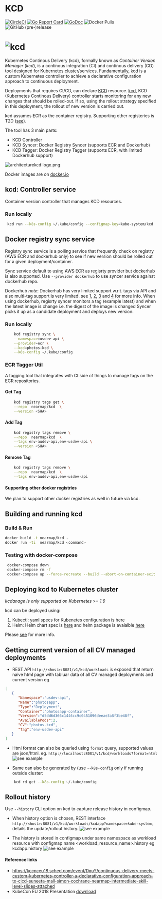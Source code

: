 # KCD

[![CircleCI](https://circleci.com/gh/nearmap/kcd.svg?style=svg&circle-token=e635659d5d8190eb041cc92149262a5b75470fcd)](https://circleci.com/gh/nearmap/kcd)
[![Go Report Card](https://goreportcard.com/badge/github.com/eric1313/kcd)](https://goreportcard.com/report/github.com/eric1313/kcd)
[![GoDoc](https://godoc.org/github.com/eric1313/kcd?status.svg "GoDoc")](https://godoc.org/github.com/eric1313/kcd)
![Docker Pulls](https://img.shields.io/docker/pulls/nearmap/kcd.svg)
![GitHub (pre-)release](https://img.shields.io/github/release/nearmap/kcd/all.svg)
  

  

![kcd](./docs/logo/kcd_logo.png "kcd logo")
======

Kubernetes Continous Delivery (kcd), formally known as _Container_ _Version_ _Manager_ (_kcd_), is a continous integration (CI) and continous delivery (CD) tool designed for Kubernetes cluster/services. Fundamentally, kcd is a custom Kubernetes controller to achieve a declarative configuration approach to continuous deployment. 

Deployments that requires CI/CD, can declare [KCD](k8s/crd.yaml) resource. [kcd](k8s/kcd.yaml), KCD (Kubernetes Continous Delivery) controller starts monitoring for any new changes that should be rolled-out. If so, using the rollout strategy specified in this deployment, the rollout of new version is carried out.

kcd assumes ECR as the container registry. Supporting other registeries is T2D ([see](https://github.com/eric1313/kcd/issues/15)).

The tool has 3 main parts:
- KCD Controller
- KCD Syncer: Docker Registry Syncer (supports ECR and Dockerhub)
- KCD Tagger: Docker Registry Tagger (supports ECR, with limited Dockerhub support)

![architecture](kcd-architecture.png "kcd architecture")kcd logo.png

Docker images are on [docker.io](https://hub.docker.com/r/nearmap/kcd/)

## kcd: Controller service
Container version controller that manages KCD resources.

### Run locally
```sh
 kcd run --k8s-config ~/.kube/config --configmap-key=kube-system/kcd
```

## Docker registry sync service

Registry sync service is a polling service that frequently check on registry (AWS ECR and dockerhub only) to see if new version should be rolled out for a given deployment/container.

Sync service default to using AWS ECR as regisrty provider but dockerhub is also supported. Use ```--provider dockerhub``` to use syncer service against dockerhub repo.

Dockerhub *note*: 
Dockerhub has very limited support w.r.t. tags via API and also multi-tag support is very limited. see [1](https://github.com/kubernetes/kubernetes/issues/33664), [2](https://github.com/kubernetes/kubernetes/issues/11348), [3](https://github.com/docker/hub-feedback/issues/68) and [4](https://github.com/kubernetes/kubernetes/issues/1697) for more info.
When using dockerhub, regisrty syncer monitors a tag (example latest) and when the latest image is change i.e. the digest of the image is changed Syncer picks it up as a candidate deployment and deploys new version. 


### Run locally
```sh
    kcd registry sync \
    --namespace=usdev-api \
    --provider=ecr \
    --kcd=photos-kcd \
    --k8s-config ~/.kube/config
```


### ECR Tagger Util
A tagging tool that integrates with CI side of things to manage tags on the ECR repositories.

#### Get Tag
```sh
    kcd registry tags get \
    --repo  nearmap/kcd  \
    --version <SHA>
```

#### Add Tag
```sh
    kcd registry tags remove \
    --repo  nearmap/kcd  \
    --tags env-audev-api,env-usdev-api \
    --version <SHA>
```

#### Remove Tag
```sh
    kcd registry tags remove \
    --repo  nearmap/kcd  \
    --tags env-audev-api,env-usdev-api
```


#### Supporting other docker registries
We plan to support other docker registries as well in future via kcd. 


## Building and running kcd

### Build & Run
```sh
docker build -t nearmap/kcd .
docker run -ti  nearmap/kcd <command>
```

### Testing with docker-compose
```sh
 docker-compose down
 docker-compose rm -f
 docker-compose up --force-recreate --build --abort-on-container-exit
```


## Deploying kcd to Kubernetes cluster
*kcdanage is only supported on Kubernetes >= 1.9*

kcd can be deployed using:

1. Kubectl: yaml specs for Kubenetes configuration is [here](k8s/kubectl/README.md)
2. Helm: Helm chart spec is [here](k8s/helm/kcd) and helm package is avaialble [here](https://raw.githubusercontent.com/nearmap/kcd/master/k8s/helm/kcd/kcd-0.1.0.tgz)


Please [see](k8s/README.md) for more info.


## Getting current version of all CV managed deployments 
- REST API ```http://<host>:8081/v1/kcd/workloads``` is exposed that return naive html page with tabluar data of all CV managed deployments and current version
eg.
```json
[
   {
      "Namespace":"usdev-api",
      "Name":"photosapp",
      "Type":"Deployment",
      "Container":"photosapp-container",
      "Version":"d5dd6d366c1446cc9c0451096deeae3a8f3be48f",
      "AvailablePods":2,
      "CV":"photos-kcd",
      "Tag":"env-usdev-api"
   }
]
```

- Html format can also be queried using ```format``` query, supported values are json/html. eg. ```http://localhost:8081/v1/kcd/workloads?format=html```
![see example](workload_html.png "HTML example")

- Same can also be generated by (use ```--k8s-config``` only if running outside cluster:
```sh
    kcd rd get --k8s-config ~/.kube/config
```


## Rollout history
Use ```--history``` CLI option on kcd to capture release history in configmap. 
- When history option is chosen, REST interface ```http://<host>:8081/v1/kcd/workloads/kcdapp?namespace=kube-system```, details the update/rollout history. 
![see example](release_history.png "Example")

- The history is stored in configmap under same namespace as workload resource with configmap name <workload_resource_name>.history eg kcdapp.history
![see example](history_configmap.png "Example")



#### Reference links
- https://kccnceu18.sched.com/event/DquY/continuous-delivery-meets-custom-kubernetes-controller-a-declarative-configuration-approach-to-cicd-suneeta-mall-simon-cochrane-nearmap-intermediate-skill-level-slides-attached
- KubeCon EU 2018 Presentation [download](./docs/KubeCon-EU-2018/presentation.pdf)
